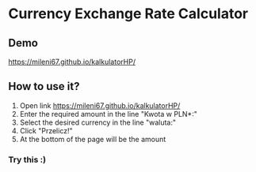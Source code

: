 # Currency Exchange Rate Calculator

## Demo
https://mileni67.github.io/kalkulatorHP/
## How to use it?

1. Open link https://mileni67.github.io/kalkulatorHP/
2. Enter the required amount in the line "Kwota w PLN*:"
3. Select the desired currency in the line "waluta:"
4. Click "Przelicz!"
5. At the bottom of the page will be the amount

### Try this :)


